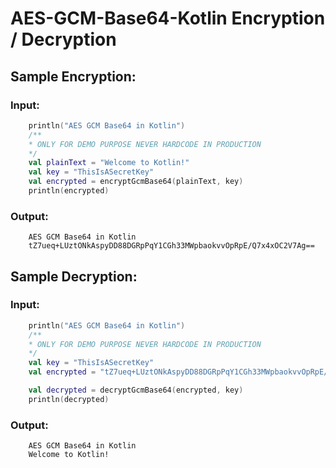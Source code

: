 # AES-GCM-Base64-Kotlin Encryption / Decryption

## Sample Encryption:

### Input:

```Kotlin
    println("AES GCM Base64 in Kotlin")
    /**
    * ONLY FOR DEMO PURPOSE NEVER HARDCODE IN PRODUCTION
    */
    val plainText = "Welcome to Kotlin!"
    val key = "ThisIsASecretKey"
    val encrypted = encryptGcmBase64(plainText, key)
    println(encrypted)
```

### Output:

```
    AES GCM Base64 in Kotlin
    tZ7ueq+LUztONkAspyDD88DGRpPqY1CGh33MWpbaokvvOpRpE/Q7x4xOC2V7Ag==
```

## Sample Decryption:

### Input:

```Kotlin
    println("AES GCM Base64 in Kotlin")
    /**
    * ONLY FOR DEMO PURPOSE NEVER HARDCODE IN PRODUCTION
    */
    val key = "ThisIsASecretKey"
    val encrypted = "tZ7ueq+LUztONkAspyDD88DGRpPqY1CGh33MWpbaokvvOpRpE/Q7x4xOC2V7Ag=="

    val decrypted = decryptGcmBase64(encrypted, key)
    println(decrypted)
```

### Output:

```
    AES GCM Base64 in Kotlin
    Welcome to Kotlin!
```
